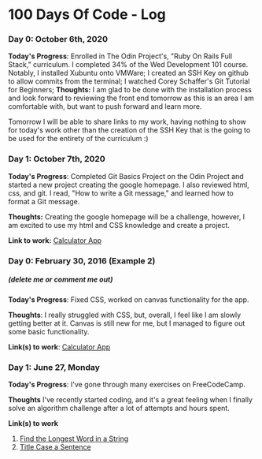 # 100 Days Of Code - Log

### Day 0: October 6th, 2020
**Today's Progress**: Enrolled in The Odin Project's, "Ruby On Rails Full Stack," curriculum. I completed 34% of the Wed Development 101 course. Notably, I installed Xubuntu onto VMWare; I created an SSH Key on github to allow commits from the terminal; I watched Corey Schaffer's Git Tutorial for Beginners;
**Thoughts:** I am glad to be done with the installation process and look forward to reviewing the front end tomorrow as this is an area I am comfortable with, but want to push forward and learn more. 

Tomorrow I will be able to share links to my work, having nothing to show for today's work other than the creation of the SSH Key that is the going to be used for the entirety of the curriculum :)



### Day 1: October 7th, 2020 

**Today's Progress**: Completed Git Basics Project on the Odin Project and started a new project creating the google homepage. I also reviewed html, css, and git. I read, "How to write a Git message," and learned how to format a Git message.

**Thoughts:** Creating the google homepage will be a challenge, however, I am excited to use my html and CSS knowledge and create a project. 

**Link to work:** [Calculator App](http://www.example.com)

### Day 0: February 30, 2016 (Example 2)
##### (delete me or comment me out)

**Today's Progress**: Fixed CSS, worked on canvas functionality for the app.

**Thoughts**: I really struggled with CSS, but, overall, I feel like I am slowly getting better at it. Canvas is still new for me, but I managed to figure out some basic functionality.

**Link(s) to work**: [Calculator App](http://www.example.com)


### Day 1: June 27, Monday

**Today's Progress**: I've gone through many exercises on FreeCodeCamp.

**Thoughts** I've recently started coding, and it's a great feeling when I finally solve an algorithm challenge after a lot of attempts and hours spent.

**Link(s) to work**
1. [Find the Longest Word in a String](https://www.freecodecamp.com/challenges/find-the-longest-word-in-a-string)
2. [Title Case a Sentence](https://www.freecodecamp.com/challenges/title-case-a-sentence)
